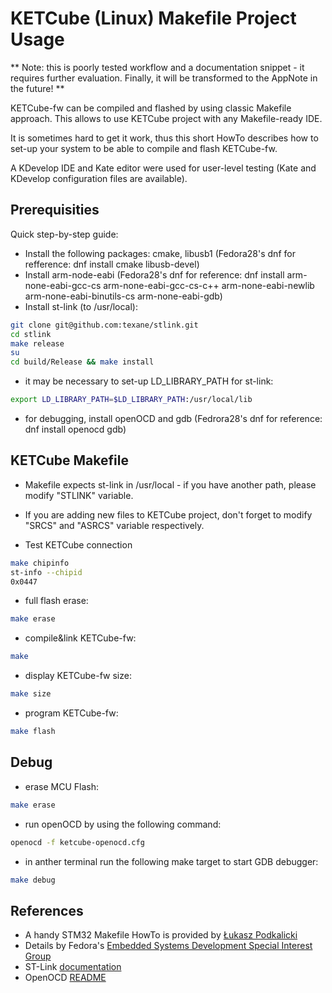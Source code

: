 # KETCube (Linux) Makefile Project Usage

** Note: this is poorly tested workflow and a documentation snippet - it requires further evaluation. Finally, it will be transformed to the AppNote in the future! **

KETCube-fw can be compiled and flashed by using classic Makefile approach.
This allows to use KETCube project with any Makefile-ready IDE.

It is sometimes hard to get it work, thus this short HowTo describes how to set-up your system to be able to compile and flash KETCube-fw.

A KDevelop IDE and Kate editor were used for user-level testing (Kate and KDevelop configuration files are available).

## Prerequisities
Quick step-by-step guide:
  * Install the following packages: cmake, libusb1 (Fedora28's dnf for refference: dnf install cmake libusb-devel)
  * Install arm-node-eabi (Fedora28's dnf for reference: dnf install arm-none-eabi-gcc-cs arm-none-eabi-gcc-cs-c++ arm-none-eabi-newlib arm-none-eabi-binutils-cs arm-none-eabi-gdb)
  * Install st-link (to /usr/local):

~~~bash
git clone git@github.com:texane/stlink.git
cd stlink
make release
su
cd build/Release && make install
~~~

  * it may be necessary to set-up LD_LIBRARY_PATH for st-link:

~~~bash
export LD_LIBRARY_PATH=$LD_LIBRARY_PATH:/usr/local/lib
~~~

  * for debugging, install openOCD and gdb (Fedrora28's dnf for reference: dnf install openocd gdb)


## KETCube Makefile
  * Makefile expects st-link in /usr/local - if you have another path, please modify "STLINK" variable.
  * If you are adding new files to KETCube project, don't forget to modify "SRCS" and "ASRCS" variable respectively.
  
  * Test KETCube connection
~~~bash
make chipinfo
st-info --chipid
0x0447
~~~
  * full flash erase: 
~~~bash
make erase
~~~
  * compile&link KETCube-fw: 
~~~bash
make
~~~
  * display KETCube-fw size: 
~~~bash
make size
~~~
  * program KETCube-fw: 
~~~bash
make flash
~~~

## Debug

  * erase MCU Flash:

~~~bash
make erase
~~~

  * run openOCD by using the following command:
~~~bash
openocd -f ketcube-openocd.cfg
~~~

  * in anther terminal run the following make target to start GDB debugger:

~~~bash
make debug
~~~

## References
  * A handy STM32 Makefile HowTo is provided by [Łukasz Podkalicki](http://blog.podkalicki.com/how-to-compile-and-burn-the-code-to-stm32-chip-on-linux-ubuntu/)
  * Details by Fedora's [Embedded Systems Development Special Interest Group](https://fedoraproject.org/wiki/Embedded)
  * ST-Link [documentation](https://github.com/texane/stlink/tree/master/doc)
  * OpenOCD [README](http://openocd.org/doc-release/README)
